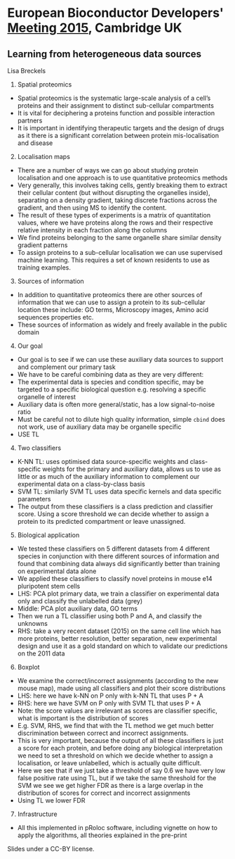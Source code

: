# European Bioconductor Developers' [Meeting 2015](https://sites.google.com/site/eurobioc2015/), Cambridge UK

## Learning from heterogeneous data sources
Lisa Breckels

1. Spatial proteomics
*	Spatial proteomics is the systematic large-scale analysis of a cell’s proteins and their assignment to distinct sub-cellular compartments  
*	It is vital for deciphering a proteins function and possible interaction partners
*	It is important in identifying therapeutic targets and the design of drugs as it there is a significant correlation between protein mis-localisation and disease

2. Localisation maps
*	There are a number of ways we can go about studying protein localisation and one approach is to use quantitative proteomics methods
*	Very generally, this involves taking cells, gently breaking them to extract their cellular content (but without disrupting the organelles inside), separating on a density gradient, taking discrete fractions across the gradient, and then using MS to identify the content. 
*	The result of these types of experiments is a matrix of quantitation values, where we have proteins along the rows and their respective relative intensity in each fraction along the columns
*	We find proteins belonging to the same organelle share similar density gradient patterns
*	To assign proteins to a sub-cellular localisation we can use supervised machine learning. This requires a set of known residents to use as training examples.

3. Sources of information
*	In addition to quantitative proteomics there are other sources of information that we can use to assign a protein to its sub-cellular location these include: GO terms,	Microscopy images, Amino acid sequences properties etc.
*	These sources of information as widely and freely available in the public domain

4. Our goal
*	Our goal is to see if we can use these auxiliary data sources to support and complement our primary task 
*	We have to be careful combining data as they are very different:
*	The experimental data is species and condition specific, may be targeted to a specific biological question e.g. resolving a specific organelle of interest
*	Auxiliary data is often more general/static, has a low signal-to-noise ratio
* Must be	careful not to dilute high quality information, simple `cbind` does not work, use of auxiliary data may be organelle specific
*	USE TL

4. Two classifiers
*	K-NN TL: uses optimised data source-specific weights and class-specific weights for the primary and auxiliary data,	allows us to use as little or as much of the auxiliary information to complement our experimental data on a class-by-class basis
*	SVM TL: similarly SVM TL uses data specific kernels and data specific parameters
*	The output from these classifiers is a class prediction and classifier score. Using a score threshold we can decide whether to assign a protein to its predicted compartment or leave unassigned.

5. Biological application
*	We tested these classifiers on 5 different datasets from 4 different species in conjunction with there different sources of information and found that combining data always did significantly better than training on experimental data alone
*	We applied these classifiers to classify novel proteins in mouse e14 pluripotent stem cells
* LHS: PCA plot primary data, we train a classifier on experimental data only and classify the unlabelled data (grey)
*	Middle: PCA plot auxiliary data, GO terms
*	Then we run a TL classifier using both P and A, and classify the unknowns
*	RHS: take a very recent dataset (2015) on the same cell line which has more proteins, better resolution, better separation, new experimental design and use it as a gold standard on which to validate our predictions on the 2011 data

6. Boxplot
*	We examine the correct/incorrect assignments (according to the new mouse map), made using all classifiers and plot their score distributions
*	LHS: here we have k-NN on P only with k-NN TL that uses P + A
*	RHS: here we have  SVM on P only with SVM TL that uses P + A
*	Note: the score values are irrelevant as scores are classifier specific, what is important is the distribution of scores
*	E.g. SVM, RHS, we find that with the TL method we get much better discrimination between correct and incorrect assignments. 
*	This is very important, because the output of all these classifiers is just a score for each protein, and before doing any biological interpretation we need to set a threshold on which we decide whether to assign a localisation, or leave unlabelled, which is actually quite difficult.
*	Here we see that if we just take a threshold of say 0.6 we have very low false positive rate using TL, but if we take the same threshold for the SVM we see we get higher FDR as there is a large overlap in the distribution of scores for correct and incorrect assignments 
*	Using TL we lower FDR

7. Infrastructure
*	All this implemented in pRoloc software, including vignette on how to apply the algorithms, all theories explained in the pre-print  

Slides under a CC-BY license.
